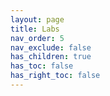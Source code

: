 ```yaml
---
layout: page
title: Labs
nav_order: 5
nav_exclude: false
has_children: true
has_toc: false
has_right_toc: false
---
```


<!-- TODO -->